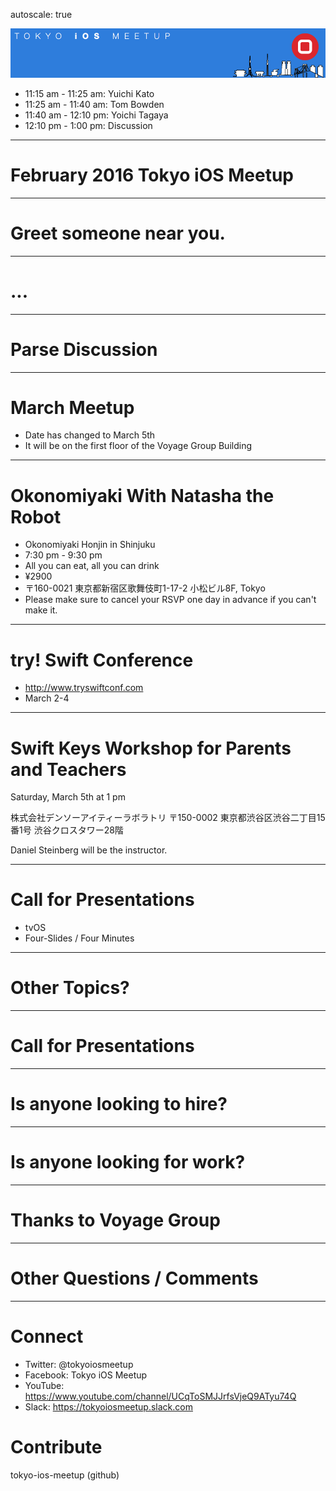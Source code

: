 autoscale: true

![inline](logo.png)

- 11:15 am - 11:25 am: Yuichi Kato
- 11:25 am - 11:40 am: Tom Bowden
- 11:40 am - 12:10 pm: Yoichi Tagaya
- 12:10 pm - 1:00 pm: Discussion

---

# February 2016 Tokyo iOS Meetup

---

# Greet someone near you.

---

# ...

---

# Parse Discussion

---

# March Meetup

- Date has changed to March 5th
- It will be on the first floor of the Voyage Group Building

---

# Okonomiyaki With Natasha the Robot

- Okonomiyaki Honjin in Shinjuku
- 7:30 pm - 9:30 pm
- All you can eat, all you can drink
- ¥2900
- 〒160-0021 東京都新宿区歌舞伎町1-17-2 小松ビル8F, Tokyo
- Please make sure to cancel your RSVP one day in advance if you can't make it.

---

# try! Swift Conference

- http://www.tryswiftconf.com
- March 2-4

---

# Swift Keys Workshop for Parents and Teachers

Saturday, March 5th at 1 pm

株式会社デンソーアイティーラボラトリ 〒150-0002 東京都渋谷区渋谷二丁目15番1号 渋谷クロスタワー28階

Daniel Steinberg will be the instructor.

---

# Call for Presentations

- tvOS
- Four-Slides / Four Minutes

---

# Other Topics?

---

# Call for Presentations

---

# Is anyone looking to hire?

---

# Is anyone looking for work?

---

# Thanks to Voyage Group

---

# Other Questions / Comments

---

# Connect

- Twitter: @tokyoiosmeetup
- Facebook: Tokyo iOS Meetup
- YouTube: https://www.youtube.com/channel/UCqToSMJJrfsVjeQ9ATyu74Q
- Slack: https://tokyoiosmeetup.slack.com

# Contribute

tokyo-ios-meetup (github)
